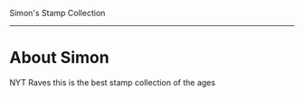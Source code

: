 Simon's Stamp Collection    

---

# About Simon

NYT Raves this is the best stamp collection of the ages